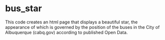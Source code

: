 # bus_star
This code creates an html page that displays a beautiful star, the appearance of which is governed by the position of the buses in the City of Albuquerque (cabq.gov) according to published Open Data. 
